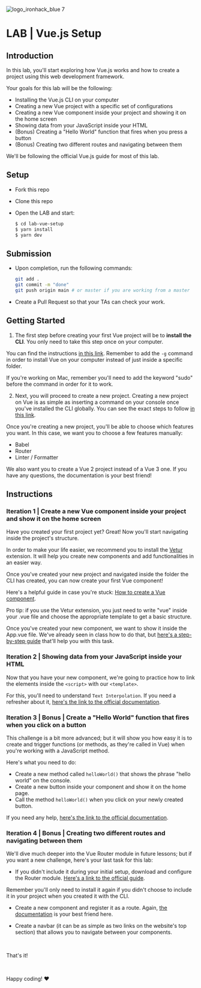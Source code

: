 ![logo_ironhack_blue 7](https://user-images.githubusercontent.com/23629340/40541063-a07a0a8a-601a-11e8-91b5-2f13e4e6b441.png)

# LAB | Vue.js Setup

## Introduction

In this lab, you'll start exploring how Vue.js works and how to create a project using this web development framework.

Your goals for this lab will be the following:

- Installing the Vue.js CLI on your computer
- Creating a new Vue project with a specific set of configurations
- Creating a new Vue component inside your project and showing it on the home screen
- Showing data from your JavaScript inside your HTML
- (Bonus) Creating a "Hello World" function that fires when you press a button
- (Bonus) Creating two different routes and navigating between them

We'll be following the official Vue.js guide for most of this lab.

## Setup

- Fork this repo
- Clone this repo
- Open the LAB and start:

  ```bash
  $ cd lab-vue-setup
  $ yarn install
  $ yarn dev
  ```

## Submission

- Upon completion, run the following commands:

  ```bash
  git add .
  git commit -m "done"
  git push origin main # or master if you are working from a master
  ```

- Create a Pull Request so that your TAs can check your work.

## Getting Started

<!-- Installing the CLI -->

1. The first step before creating your first Vue project will be to **install the CLI**. You only need to take this step once on your computer.

You can find the instructions [in this link](https://cli.vuejs.org/guide/installation.html). Remember to add the `-g` command in order to install Vue on your computer instead of just inside a specific folder.

If you're working on Mac, remember you'll need to add the keyword "sudo" before the command in order for it to work.

<!-- ## Create a new Vue project -->

2. Next, you will proceed to create a new project. Creating a new project on Vue is as simple as inserting a command on your console once you've installed the CLI globally. You can see the exact steps to follow [in this link](https://cli.vuejs.org/guide/installation.html).

Once you're creating a new project, you'll be able to choose which features you want. In this case, we want you to choose a few features manually:

- Babel
- Router
- Linter / Formatter

We also want you to create a Vue 2 project instead of a Vue 3 one. If you have any questions, the documentation is your best friend!

## Instructions

### Iteration 1 | Create a new Vue component inside your project and show it on the home screen

Have you created your first project yet? Great! Now you'll start navigating inside the project's structure.

In order to make your life easier, we recommend you to install the [Vetur](https://marketplace.visualstudio.com/items?itemName=octref.vetur) extension. It will help you create new components and add functionalities in an easier way.

Once you've created your new project and navigated inside the folder the CLI has created, you can now create your first Vue component!

Here's a helpful guide in case you're stuck: [How to create a Vue component](https://developer.mozilla.org/en-US/docs/Learn/Tools_and_testing/Client-side_JavaScript_frameworks/Vue_first_component).

Pro tip: if you use the Vetur extension, you just need to write "vue" inside your .vue file and choose the appropriate template to get a basic structure.

Once you've created your new component, we want to show it inside the App.vue file. We've already seen in class how to do that, but [here's a step-by-step guide](https://flaviocopes.com/vue-import-component/) that'll help you with this task.

### Iteration 2 | Showing data from your JavaScript inside your HTML

Now that you have your new component, we're going to practice how to link the elements inside the `<script>` with our `<template>`.

For this, you'll need to understand `Text Interpolation`. If you need a refresher about it, [here's the link to the official documentation](https://vuejs.org/guide/essentials/template-syntax.html#text-interpolation).

### Iteration 3 | Bonus | Create a "Hello World" function that fires when you click on a button

This challenge is a bit more advanced; but it will show you how easy it is to create and trigger functions (or methods, as they're called in Vue) when you're working with a JavaScript method.

Here's what you need to do:

- Create a new method called `helloWorld()` that shows the phrase "hello world" on the console.
- Create a new button inside your component and show it on the home page.
- Call the method `helloWorld()` when you click on your newly created button.

If you need any help, [here's the link to the official documentation](https://vuejs.org/guide/essentials/event-handling.html#inline-handlers).

### Iteration 4 | Bonus | Creating two different routes and navigating between them

We'll dive much deeper into the Vue Router module in future lessons; but if you want a new challenge, here's your last task for this lab:

- If you didn't include it during your initial setup, download and configure the Router module. [Here's a link to the official guide](https://github.com/vuejs/router).

Remember you'll only need to install it again if you didn't choose to include it in your project when you created it with the CLI.

- Create a new component and register it as a route. Again, [the documentation](https://router.vuejs.org/) is your best friend here.

- Create a navbar (it can be as simple as two links on the website's top section) that allows you to navigate between your components.

<br>

That's it! 

<br>

Happy coding! :heart:
